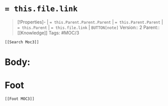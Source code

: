 # `= this.file.link`
>[!Properties]- | `= this.Parent.Parent.Parent` | `= this.Parent.Parent` | `= this.Parent` | `= this.file.link` | `BUTTON[note]` 
>Version:: 2
>Parent:: [[Knowledge]]
>Tags: #MOC/3
```meta-bind-embed
[[Search Moc3]]
```
# Body:









# Foot
```meta-bind-embed
[[Foot MOC3]]
```